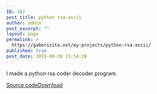 ```yaml
---
ID: 102
post_title: python rsa-ascii
author: admin
post_excerpt: ""
layout: page
permalink: >
  https://gaborszita.net/my-projects/python-rsa-ascii/
published: true
post_date: 2019-08-20 15:54:20
---
```

<!-- wp:paragraph -->
<p>I made a python rsa coder decoder program.</p>
<!-- /wp:paragraph -->

<!-- wp:file {"id":110,"href":"https://gaborszita.net/wp-content/uploads/2019/08/rsa-ASCII_1.py"} -->
<div class="wp-block-file"><a href="https://gaborszita.net/wp-content/uploads/2019/08/rsa-ASCII_1.py">Source code</a><a href="https://gaborszita.net/wp-content/uploads/2019/08/rsa-ASCII_1.py" class="wp-block-file__button" download>Download</a></div>
<!-- /wp:file -->